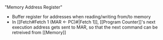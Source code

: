 "Memory Address Register"
* Buffer register for addresses when reading/writing from/to memory
* In [[Fetch#Fetch 1 (MAR <- PC)#|Fetch 1]], [[Program Counter]]'s next execution address gets sent to MAR, so that the next command can be retreived from [[Memory]]
